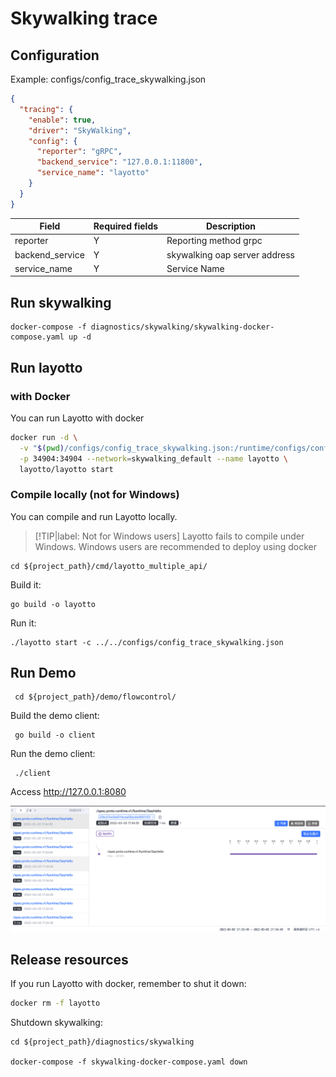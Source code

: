 # Skywalking trace 

## Configuration

Example: configs/config_trace_skywalking.json

````json
{
  "tracing": {
    "enable": true,
    "driver": "SkyWalking",
    "config": {
      "reporter": "gRPC",
      "backend_service": "127.0.0.1:11800",
      "service_name": "layotto"
    }
  }
}
````

| Field            | Required fields | Description  |
|------------------|-----|--------------------------|
| reporter         | Y   | Reporting method grpc               |
| backend_service  | Y   | skywalking oap server address |
| service_name     | Y   | Service Name                     |

## Run skywalking

```shell
docker-compose -f diagnostics/skywalking/skywalking-docker-compose.yaml up -d
```

## Run layotto
<!-- tabs:start -->
### **with Docker**
You can run Layotto with docker

```bash
docker run -d \
  -v "$(pwd)/configs/config_trace_skywalking.json:/runtime/configs/config.json" \
  -p 34904:34904 --network=skywalking_default --name layotto \
  layotto/layotto start
```

### **Compile locally (not for Windows)**
You can compile and run Layotto locally.

> [!TIP|label: Not for Windows users]
> Layotto fails to compile under Windows. Windows users are recommended to deploy using docker

```shell 
cd ${project_path}/cmd/layotto_multiple_api/
```

Build it:

```shell @if.not.exist layotto
go build -o layotto
```

Run it:

```shell @background
./layotto start -c ../../configs/config_trace_skywalking.json
```

<!-- tabs:end -->

## Run Demo

```shell
 cd ${project_path}/demo/flowcontrol/
```

Build the demo client:

```shell @if.not.exist client
 go build -o client
```

Run the demo client:

```shell 
 ./client
```

Access http://127.0.0.1:8080

![](../../../img/trace/sky.png)

## Release resources
If you run Layotto with docker, remember to shut it down:

```bash
docker rm -f layotto
```

Shutdown skywalking:

```shell
cd ${project_path}/diagnostics/skywalking

docker-compose -f skywalking-docker-compose.yaml down
```
